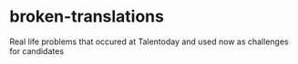 # broken-translations
Real life problems that occured at Talentoday and used now as challenges for candidates
